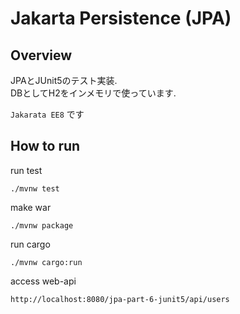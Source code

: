 # Jakarta Persistence (JPA) 

## Overview

JPAとJUnit5のテスト実装.  
DBとしてH2をインメモリで使っています.

``Jakarata EE8`` です


## How to run

run test
```
./mvnw test
```


make war

```
./mvnw package
```


run cargo

```
./mvnw cargo:run
```


access web-api

```
http://localhost:8080/jpa-part-6-junit5/api/users
```